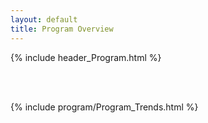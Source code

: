 ```yaml
---
layout: default
title: Program Overview
---
```

{% include header_Program.html %}

<br><br>

{% include program/Program_Trends.html %}
